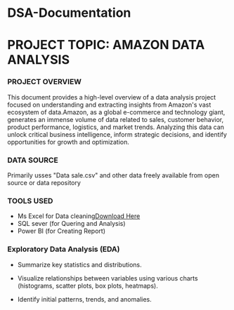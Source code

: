 # DSA-Documentation
# PROJECT TOPIC: AMAZON DATA ANALYSIS
### PROJECT OVERVIEW
This document provides a high-level overview of a data analysis project focused on understanding and extracting insights from Amazon's vast ecosystem of data.Amazon, as a global e-commerce and technology giant, generates an immense volume of data related to sales, customer behavior, product performance, logistics, and market trends. Analyzing this data can unlock critical business intelligence, inform strategic decisions, and identify opportunities for growth and optimization.

### DATA SOURCE
Primarily usses "Data sale.csv" and other data freely available from open source or data repository

### TOOLS USED
- Ms Excel for Data cleaning[Download Here](https://www.kaggle.com/datasets/karkavelrajaj/amazon-sales-dataset)
- SQL sever (for Quering and Analysis)
- Power BI (for Creating Report)

### Exploratory Data Analysis (EDA)

- Summarize key statistics and distributions.

- Visualize relationships between variables using various charts (histograms, scatter plots, box plots, heatmaps).

- Identify initial patterns, trends, and anomalies.


